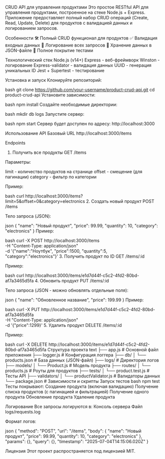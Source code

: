 CRUD API для управления продуктами
Это простое RESTful API для управления продуктами, построенное на стеке Node.js + Express. Приложение предоставляет полный набор CRUD операций (Create, Read, Update, Delete) для продуктов с валидацией данных и логированием запросов.

Особенности
🛠️ Полный CRUD функционал для продуктов
✅ Валидация входных данных
📝 Логирование всех запросов
📂 Хранение данных в JSON-файле
🧪 Полное покрытие тестами

Технологический стек
Node.js (v14+)
Express - веб-фреймворк
Winston - логирование
Express-validator - валидация данных
UUID - генерация уникальных ID
Jest + Supertest - тестирование

Установка и запуск
Клонируйте репозиторий:

bash
git clone https://github.com/your-username/product-crud-api.git
cd product-crud-api
Установите зависимости:

bash
npm install
Создайте необходимые директории:

bash
mkdir db logs
Запустите сервер:

bash
npm start
Сервер будет доступен по адресу: http://localhost:3000

Использование API
Базовый URL
http://localhost:3000/items

Endpoints
1. Получить все продукты
GET /items

Параметры:

limit - количество продуктов на странице
offset - смещение (для пагинации)
category - фильтр по категории

Пример:

bash
curl http://localhost:3000/items?limit=5&offset=0&category=electronics
2. Создать новый продукт
POST /items

Тело запроса (JSON):

json
{
  "name": "Новый продукт",
  "price": 99.99,
  "quantity": 10,
  "category": "electronics"
}
Пример:

bash
curl -X POST http://localhost:3000/items \
  -H "Content-Type: application/json" \
  -d '{"name":"Ноутбук", "price":1500, "quantity":5, "category":"electronics"}'
3. Получить продукт по ID
GET /items/:id

Пример:

bash
curl http://localhost:3000/items/e1d7d44f-c5c2-4fd2-80bd-af7a3465d5fa
4. Обновить продукт
PUT /items/:id

Тело запроса (JSON - можно обновлять отдельные поля):

json
{
  "name": "Обновленное название",
  "price": 199.99
}
Пример:

bash
curl -X PUT http://localhost:3000/items/e1d7d44f-c5c2-4fd2-80bd-af7a3465d5fa \
  -H "Content-Type: application/json" \
  -d '{"price":1299}'
5. Удалить продукт
DELETE /items/:id

Пример:

bash
curl -X DELETE http://localhost:3000/items/e1d7d44f-c5c2-4fd2-80bd-af7a3465d5fa
Структура проекта
text
├── app.js              # Основной файл приложения
├── logger.js           # Конфигурация логгера
├── db/
│   └── products.json   # База данных (JSON-файл)
├── logs/               # Директория логов
├── models/
│   └── Product.js      # Модель продукта
├── routes/
│   └── products.js     # Роуты для продуктов
├── tests/
│   └── product.test.js # Тесты API
├── validators/
│   └── productValidator.js # Валидаторы данных
└── package.json        # Зависимости и скрипты
Запуск тестов
bash
npm test
Тесты покрывают:
Создание продукта (включая валидацию)
Получение списка продуктов (с пагинацией и фильтрацией)
Получение одного продукта
Обновление продукта
Удаление продукта

Логирование
Все запросы логируются в:
Консоль сервера
Файл logs/requests.log

Формат логов:

json
{
  "method": "POST",
  "url": "/items",
  "body": {
    "name": "Новый продукт",
    "price": 99.99,
    "quantity": 10,
    "category": "electronics"
  },
  "params": {},
  "query": {},
  "timestamp": "2025-07-04T14:15:06.020Z"
}

Лицензия
Этот проект распространяется под лицензией MIT.
